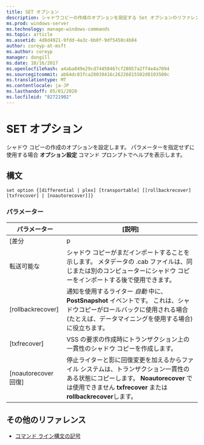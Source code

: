 ```yaml
---
title: SET オプション
description: シャドウコピーの作成のオプションを設定する Set オプションのリファレンストピックです。
ms.prod: windows-server
ms.technology: manage-windows-commands
ms.topic: article
ms.assetid: 4d8d4921-9fdd-4a3c-bb0f-9df5458c4b84
author: coreyp-at-msft
ms.author: coreyp
manager: dongill
ms.date: 10/16/2017
ms.openlocfilehash: a4aba049e29cd74450467cf28057a2ff4e4a7094
ms.sourcegitcommit: ab64dc83fca28039416c26226815502d0193500c
ms.translationtype: MT
ms.contentlocale: ja-JP
ms.lasthandoff: 05/01/2020
ms.locfileid: "82721902"
---
```

# <a name="set-option"></a>SET オプション

シャドウ コピーの作成のオプションを設定します。 パラメーターを指定せずに使用する場合 **オプション設定** コマンド プロンプトでヘルプを表示します。

## <a name="syntax"></a>構文

```
set option {[differential | plex] [transportable] [[rollbackrecover] [txfrecover] | [noautorecover]]}
```

### <a name="parameters"></a>パラメーター

|     パラメーター     |                                                                                                  [説明]                                                                                                  |
|-------------------|---------------------------------------------------------------------------------------------------------------------------------------------------------------------------------------------------------------|
|   [差分   |                                                                                                     p                                                                                                     |
|  転送可能な  |                       シャドウ コピーがまだインポートすることを示します。 メタデータの .cab ファイルは、同じまたは別のコンピューターにシャドウ コピーをインポートする後で使用できます。                       |
| [rollbackrecover] |                     通知を使用するライター *自動* 中に、 **PostSnapshot** イベントです。 これは、シャドウコピーがロールバックに使用される場合 (たとえば、データマイニングを使用する場合) に役立ちます。                      |
|   [txfrecover]    |                                                               VSS の要求の作成時にトランザクション上の一貫性のシャドウ コピーを作成します。                                                                |
|  [noautorecover 回復]  | 停止ライターと影に回復変更を加えるからファイル システムは、トランザクション一貫性のある状態にコピーします。 **Noautorecover** では使用できません **txfrecover** または **rollbackrecover**します。 |

## <a name="additional-references"></a>その他のリファレンス

- [コマンド ライン構文の記号](command-line-syntax-key.md)